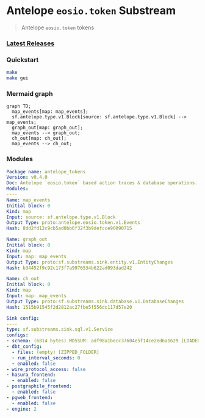# Antelope `eosio.token` Substream

> Antelope `eosio.token` tokens

### [Latest Releases](https://github.com/pinax-network/substreams-antelope-tokens/releases)

### Quickstart

```bash
make
make gui
```

### Mermaid graph

```mermaid
graph TD;
  map_events[map: map_events];
  sf.antelope.type.v1.Block[source: sf.antelope.type.v1.Block] --> map_events;
  graph_out[map: graph_out];
  map_events --> graph_out;
  ch_out[map: ch_out];
  map_events --> ch_out;
```

### Modules

```yaml
Package name: antelope_tokens
Version: v0.4.0
Doc: Antelope `eosio.token` based action traces & database operations.
Modules:
----
Name: map_events
Initial block: 0
Kind: map
Input: source: sf.antelope.type.v1.Block
Output Type: proto:antelope.eosio.token.v1.Events
Hash: 8dd2fd12c9cb5ad0bb6f32f3b9defcce90090715

Name: graph_out
Initial block: 0
Kind: map
Input: map: map_events
Output Type: proto:sf.substreams.sink.entity.v1.EntityChanges
Hash: b34452f9c92c173f7a9976534b622ad093dad242

Name: ch_out
Initial block: 0
Kind: map
Input: map: map_events
Output Type: proto:sf.substreams.sink.database.v1.DatabaseChanges
Hash: 1515b91545f2d2812ac27fbe5f556dc117d57e20

Sink config:
----
type: sf.substreams.sink.sql.v1.Service
configs:
- schema: (6814 bytes) MD5SUM: adf98a1becc37604e5f14ce2ed6a1629 [LOADED_FILE]
- dbt_config:
  - files: (empty) [ZIPPED_FOLDER]
  - run_interval_seconds: 0
  - enabled: false
- wire_protocol_access: false
- hasura_frontend:
  - enabled: false
- postgraphile_frontend:
  - enabled: false
- pgweb_frontend:
  - enabled: false
- engine: 2
```
